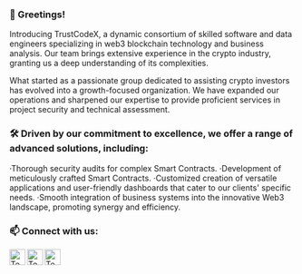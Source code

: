 ### 👋 Greetings!

Introducing TrustCodeX, a dynamic consortium of skilled software and data engineers specializing in web3 blockchain technology and business analysis. Our team brings extensive experience in the crypto industry, granting us a deep understanding of its complexities.

What started as a passionate group dedicated to assisting crypto investors has evolved into a growth-focused organization. We have expanded our operations and sharpened our expertise to provide proficient services in project security and technical assessment.

### 🛠 Driven by our commitment to excellence, we offer a range of advanced solutions, including:

·Thorough security audits for complex Smart Contracts.
·Development of meticulously crafted Smart Contracts.
·Customized creation of versatile applications and user-friendly dashboards that cater to our clients' specific needs.
·Smooth integration of business systems into the innovative Web3 landscape, promoting synergy and efficiency.

### 📫 Connect with us:

[<img align="left" alt="Techrate | Twitter" width="28px" src="https://cdn.jsdelivr.net/npm/simple-icons@v3/icons/twitter.svg" />][twitter]
[<img align="left" alt="Techrate | LinkedIn" width="28px" src="https://cdn.jsdelivr.net/npm/simple-icons@v3/icons/googlechrome.svg" />][web]
[<img align="left" alt="Techrate | Telegram" width="28px" src="https://cdn.jsdelivr.net/npm/simple-icons@v3/icons/telegram.svg" />][telegram]
<br />

[twitter]: https://www.twitter.com/trustcodex
[web]: https://trustcodex.pro
[telegram]: https://t.me/trustcodex
